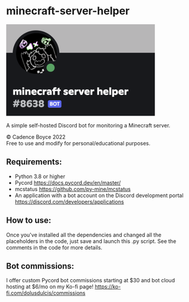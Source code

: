 # minecraft-server-helper

<img src="https://github.com/cadenxa/minecraft-server-helper/blob/main/mcserverhelper-image.png" alt="screenshot" width="400"/>

A simple self-hosted Discord bot for monitoring a Minecraft server.  

© Cadence Boyce 2022  
Free to use and modify for personal/educational purposes.  
  
## Requirements: 
 - Python 3.8 or higher
 - Pycord https://docs.pycord.dev/en/master/
 - mcstatus https://github.com/py-mine/mcstatus 
 - An application with a bot account on the Discord development portal https://discord.com/developers/applications 
 
## How to use:
Once you've installed all the dependencies and changed all the placeholders in the code, just save and launch this .py script. See the comments in the code for more details.

## Bot commissions:
I offer custom Pycord bot commissions starting at $30 and bot cloud hosting at $6/mo on my Ko-fi page! https://ko-fi.com/dolusdulcis/commissions
